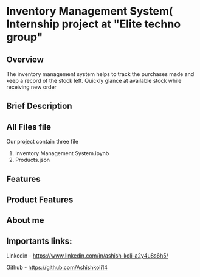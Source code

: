 # Inventory Management System( Internship project at "Elite techno group"

## Overview
The inventory management system helps to track the purchases made and keep a record of the stock left. Quickly glance at available stock while receiving new order

## Brief Description

## All Files file
Our project contain three file
1. Inventory Management System.ipynb
2. Products.json


## Features

## Product Features

## About me

## Importants links:

Linkedin - https://www.linkedin.com/in/ashish-koli-a2y4u8s6h5/ 

Github - https://github.com/Ashishkoli14
